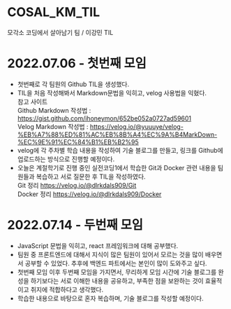 # COSAL_KM_TIL
모각소 코딩에서 살아남기 팀 / 이강민 TIL

# 2022.07.06 - 첫번째 모임
* 첫번째로 각 팀원의 Github TIL을 생성했다.
* TIL을 처음 작성해봐서 Markdown문법을 익히고, velog 사용법을 익혔다.   
참고 사이트   
Github Markdown 작성법 : <https://gist.github.com/ihoneymon/652be052a0727ad59601>   
Velog Markdown 작성법 : <https://velog.io/@yuuuye/velog-%EB%A7%88%ED%81%AC%EB%8B%A4%EC%9A%B4MarkDown-%EC%9E%91%EC%84%B1%EB%B2%95>
* velog에 각 주차별 학습 내용을 작성하여 기술 블로그를 만들고, 링크를 Github에 업로드하는 방식으로 진행할 예정이다.
* 오늘은 계절학기로 진행 중인 실전코딩1에서 학습한 Git과 Docker 관련 내용을 팀원들과 복습하고 서로 질문한 후 TIL을 작성하였다.   
Git 정리 <https://velog.io/@dlrkdals909/Git>   
Docker 정리 <https://velog.io/@dlrkdals909/Docker>

# 2022.07.14 - 두번째 모임
* JavaScript 문법을 익히고, react 프레임워크에 대해 공부했다.
* 팀원 중 프론트엔드에 대해서 지식이 많은 팀원이 있어서 모르는 것을 많이 배우면서 공부할 수 있었다. 추후에 백엔드 파트에서는 본인이 많이 도와주고 싶다.
* 첫번째 모임 이후 두번째 모임을 가지면서, 무리하게 모임 시간에 기술 블로그를 완성을 하기보다는 서로 이해한 내용을 공유하고, 부족한 점을 보완하는 것이 효율적이고 취지에 적합하다고 생각했다.
* 학습한 내용으로 바탕으로 혼자 복습하며, 기술 블로그를 작성할 예정이다.
